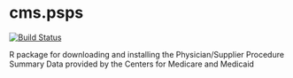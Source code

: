 # cms.psps

[![Build Status](https://travis-ci.com/dewittpe/cms.psps.svg?branch=master)](https://travis-ci.com/dewittpe/cms.psps)

R package for downloading and installing the Physician/Supplier Procedure Summary Data provided by the Centers for Medicare and Medicaid
